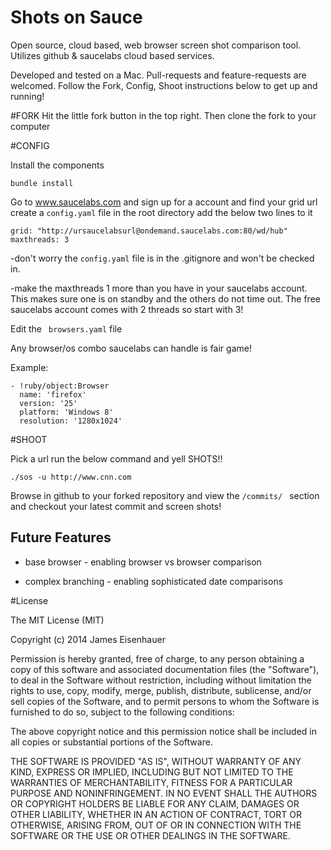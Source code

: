 Shots on Sauce
===========
Open source, cloud based, web browser screen shot comparison tool.  Utilizes github & saucelabs cloud based services.  

Developed and tested on a Mac.  Pull-requests and feature-requests are welcomed.  Follow the Fork, Config, Shoot instructions below to get up and running!


#FORK
Hit the little fork button in the top right.  Then clone the fork to your computer

#CONFIG

Install the components

``` bundle install ```

Go to www.saucelabs.com and sign up for a account and find your grid url
create a ``` config.yaml ``` file in the root directory
add the below two lines to it

```
grid: "http://ursaucelabsurl@ondemand.saucelabs.com:80/wd/hub"
maxthreads: 3
```

-don't worry the ``` config.yaml ``` file is in the .gitignore and won't be checked in.

-make the maxthreads 1 more than you have in your saucelabs account.  This makes sure one is on standby and the others do not time out.  The free saucelabs account comes with 2 threads so start with 3!

Edit the ``` browsers.yaml``` file

Any browser/os combo saucelabs can handle is fair game!

Example:
```
- !ruby/object:Browser 
  name: 'firefox'
  version: '25'
  platform: 'Windows 8'
  resolution: '1280x1024'
```

#SHOOT

Pick a url run the below command and yell SHOTS!!
```
./sos -u http://www.cnn.com
```

Browse in github to your forked repository and view the ``` /commits/  ``` section and checkout your latest commit and screen shots!

Future Features
-------------------------
* base browser - enabling browser vs browser comparison

* complex branching - enabling sophisticated date comparisons 




#License

The MIT License (MIT)

Copyright (c) 2014 James Eisenhauer

Permission is hereby granted, free of charge, to any person obtaining a copy of
this software and associated documentation files (the "Software"), to deal in
the Software without restriction, including without limitation the rights to
use, copy, modify, merge, publish, distribute, sublicense, and/or sell copies of
the Software, and to permit persons to whom the Software is furnished to do so,
subject to the following conditions:

The above copyright notice and this permission notice shall be included in all
copies or substantial portions of the Software.

THE SOFTWARE IS PROVIDED "AS IS", WITHOUT WARRANTY OF ANY KIND, EXPRESS OR
IMPLIED, INCLUDING BUT NOT LIMITED TO THE WARRANTIES OF MERCHANTABILITY, FITNESS
FOR A PARTICULAR PURPOSE AND NONINFRINGEMENT. IN NO EVENT SHALL THE AUTHORS OR
COPYRIGHT HOLDERS BE LIABLE FOR ANY CLAIM, DAMAGES OR OTHER LIABILITY, WHETHER
IN AN ACTION OF CONTRACT, TORT OR OTHERWISE, ARISING FROM, OUT OF OR IN
CONNECTION WITH THE SOFTWARE OR THE USE OR OTHER DEALINGS IN THE SOFTWARE.
